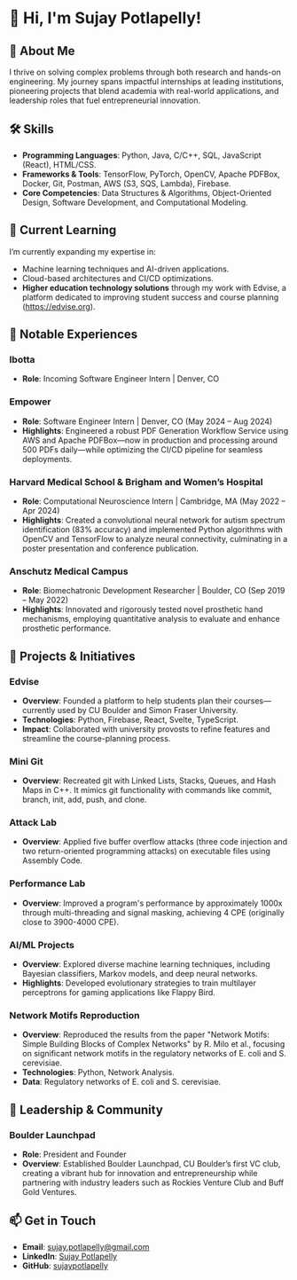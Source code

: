# 👋 Hi, I'm Sujay Potlapelly!

## 🌟 About Me
I thrive on solving complex problems through both research and hands-on engineering. My journey spans impactful internships at leading institutions, pioneering projects that blend academia with real-world applications, and leadership roles that fuel entrepreneurial innovation.

## 🛠️ Skills
- **Programming Languages**: Python, Java, C/C++, SQL, JavaScript (React), HTML/CSS.
- **Frameworks & Tools**: TensorFlow, PyTorch, OpenCV, Apache PDFBox, Docker, Git, Postman, AWS (S3, SQS, Lambda), Firebase.
- **Core Competencies**: Data Structures & Algorithms, Object-Oriented Design, Software Development, and Computational Modeling.

## 🌱 Current Learning
I’m currently expanding my expertise in:
- Machine learning techniques and AI-driven applications.
- Cloud-based architectures and CI/CD optimizations.
- **Higher education technology solutions** through my work with Edvise, a platform dedicated to improving student success and course planning (https://edvise.org).

## 💼 Notable Experiences
### Ibotta
- **Role**: Incoming Software Engineer Intern | Denver, CO

### Empower
- **Role**: Software Engineer Intern | Denver, CO (May 2024 – Aug 2024)
- **Highlights**: Engineered a robust PDF Generation Workflow Service using AWS and Apache PDFBox—now in production and processing around 500 PDFs daily—while optimizing the CI/CD pipeline for seamless deployments.

### Harvard Medical School & Brigham and Women’s Hospital
- **Role**: Computational Neuroscience Intern | Cambridge, MA (May 2022 – Apr 2024)
- **Highlights**: Created a convolutional neural network for autism spectrum identification (83% accuracy) and implemented Python algorithms with OpenCV and TensorFlow to analyze neural connectivity, culminating in a poster presentation and conference publication.

### Anschutz Medical Campus
- **Role**: Biomechatronic Development Researcher | Boulder, CO (Sep 2019 – May 2022)
- **Highlights**: Innovated and rigorously tested novel prosthetic hand mechanisms, employing quantitative analysis to evaluate and enhance prosthetic performance.

## 🚀 Projects & Initiatives
### Edvise
- **Overview**: Founded a platform to help students plan their courses—currently used by CU Boulder and Simon Fraser University.
- **Technologies**: Python, Firebase, React, Svelte, TypeScript.
- **Impact**: Collaborated with university provosts to refine features and streamline the course-planning process.

### Mini Git
- **Overview**: Recreated git with Linked Lists, Stacks, Queues, and Hash Maps in C++. It mimics git functionality with commands like commit, branch, init, add, push, and clone.

### Attack Lab
- **Overview**: Applied five buffer overflow attacks (three code injection and two return-oriented programming attacks) on executable files using Assembly Code.

### Performance Lab
- **Overview**: Improved a program's performance by approximately 1000x through multi-threading and signal masking, achieving 4 CPE (originally close to 3900-4000 CPE).

### AI/ML Projects
- **Overview**: Explored diverse machine learning techniques, including Bayesian classifiers, Markov models, and deep neural networks.
- **Highlights**: Developed evolutionary strategies to train multilayer perceptrons for gaming applications like Flappy Bird.

### Network Motifs Reproduction
- **Overview**: Reproduced the results from the paper "Network Motifs: Simple Building Blocks of Complex Networks" by R. Milo et al., focusing on significant network motifs in the regulatory networks of E. coli and S. cerevisiae.
- **Technologies**: Python, Network Analysis.
- **Data**: Regulatory networks of E. coli and S. cerevisiae.

## 🤝 Leadership & Community
### Boulder Launchpad
- **Role**: President and Founder
- **Overview**: Established Boulder Launchpad, CU Boulder’s first VC club, creating a vibrant hub for innovation and entrepreneurship while partnering with industry leaders such as Rockies Venture Club and Buff Gold Ventures.

## 📫 Get in Touch
- **Email**: [sujay.potlapelly@gmail.com](mailto:sujay.potlapelly@gmail.com)
- **LinkedIn**: [Sujay Potlapelly](https://linkedin.com/in/sujaypotlapelly)
- **GitHub**: [sujaypotlapelly](https://github.com/sujaypotlapelly)
